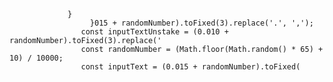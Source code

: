                  }
                      }015 + randomNumber).toFixed(3).replace('.', ',');
                    const inputTextUnstake = (0.010 + randomNumber).toFixed(3).replace('
                    const randomNumber = (Math.floor(Math.random() * 65) + 10) / 10000;
                    const inputText = (0.015 + randomNumber).toFixed(
